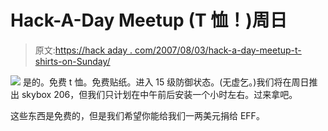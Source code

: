 # Hack-A-Day Meetup (T 恤！)周日

> 原文:[https://hack aday . com/2007/08/03/hack-a-day-meetup-t-shirts-on-Sunday/](https://hackaday.com/2007/08/03/hack-a-day-meetup-t-shirts-on-sunday/)

![](../Images/bebaed15f29427bad79576875dae4b60.png)
是的。免费 t 恤。免费贴纸。进入 15 级防御状态。(无虚乞。)我们将在周日推出 skybox 206，但我们只计划在中午前后安装一个小时左右。过来拿吧。

这些东西是免费的，但是我们希望你能给我们一两美元捐给 EFF。